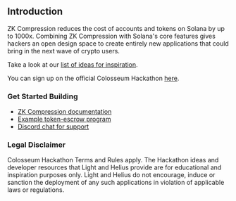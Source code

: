 ## Introduction

ZK Compression reduces the cost of accounts and tokens on Solana by up to 1000x. Combining ZK Compression with Solana's core features gives hackers an open design space to create entirely new applications that could bring in the next wave of crypto users.

Take a look at our [list of ideas for inspiration](https://github.com/Lightprotocol/cypherpunk-hackathon/blob/tilo-14-hackathon/ideas.md).

You can sign up on the official Colosseum Hackathon [here](https://www.colosseum.com/hackathon).

### **Get Started Building**

- [ZK Compression documentation](https://www.zkcompression.com/)
- [Example token-escrow program](https://github.com/Lightprotocol/light-protocol/tree/main/examples/token-escrow/programs/token-escrow/src/escrow_with_pda)
- [Discord chat for support](https://discord.com/invite/qCv4Y7uYmh)

### Legal Disclaimer

Colosseum Hackathon Terms and Rules apply. The Hackathon ideas and developer resources that Light and Helius provide are for educational and inspiration purposes only. Light and Helius do not encourage, induce or sanction the deployment of any such applications in violation of applicable laws or regulations.
